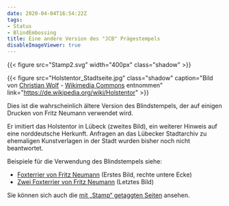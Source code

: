 ```yaml
---
date: 2020-04-04T16:54:22Z
tags:
- Status
- BlindEmbossing
title: Eine andere Version des "JCB" Prägestempels
disableImageViewer: true
---
```

{{< figure src="Stamp2.svg" width="400px" class="shadow" >}}

{{< figure src="Holstentor_Stadtseite.jpg" class="shadow" caption="Bild von [Christian Wolf](www.c-w-design.de) - [Wikimedia Commons](https://commons.wikimedia.org/wiki/File:Holstentor_Stadtseite.jpg) entnommen" link="https://de.wikipedia.org/wiki/Holstentor" >}}

Dies ist die wahrscheinlich ältere Version des Blindstempels, der auf einigen Drucken von Fritz Neumann verwendet wird.

Er imitiert das Holstentor in Lübeck (zweites Bild), ein weiterer Hinweis auf eine norddeutsche Herkunft. Anfragen an das Lübecker Stadtarchiv zu ehemaligen Kunstverlagen in der Stadt wurden bisher noch nicht beantwortet.

Beispiele für die Verwendung des Blindstempels siehe:
 * [Foxterrier von Fritz Neumann](/de/post/zwei-drucke-von-einer-platte-fritz-neumann/) (Erstes Bild, rechte untere Ecke)
 * [Zwei Foxterrier von Fritz Neumann](/de/post/zwei-hunde-fox-terrier-fritz-neumann/) (Letztes Bild)

Sie können sich auch die [mit „Stamp“ getaggten Seiten](/de/tags/Stamp) ansehen.
